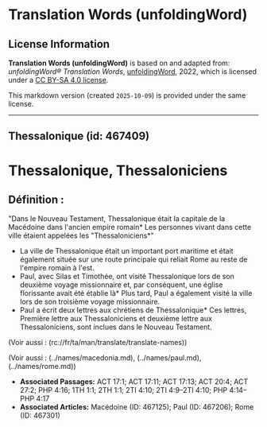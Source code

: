 # Translation Words (unfoldingWord)

## License Information

**Translation Words (unfoldingWord)** is based on and adapted from: _unfoldingWord® Translation Words_, [unfoldingWord](https://unfoldingword.org/utw), 2022, which is licensed under a [CC BY-SA 4.0 license](https://creativecommons.org/licenses/by-sa/4.0/legalcode.en).

This markdown version (created `2025-10-09`) is provided under the same license.



--------------------------------

## Thessalonique (id: 467409)

Thessalonique, Thessaloniciens
==============================

Définition :
------------

"Dans le Nouveau Testament, Thessalonique était la capitale de la Macédoine dans l'ancien empire romain\* Les personnes vivant dans cette ville étaient appelées les "Thessaloniciens\*"

* La ville de Thessalonique était un important port maritime et était également située sur une route principale qui reliait Rome au reste de l'empire romain à l'est.
* Paul, avec Silas et Timothée, ont visité Thessalonique lors de son deuxième voyage missionnaire et, par conséquent, une église florissante avait été établie là\* Plus tard, Paul a également visité la ville lors de son troisième voyage missionnaire.
* Paul a écrit deux lettres aux chrétiens de Thessalonique\* Ces lettres, Première lettre aux Thessaloniciens et deuxième lettre aux Thessaloniciens, sont inclues dans le Nouveau Testament.

(Voir aussi : (rc://fr/ta/man/translate/translate\-names))

(Voir aussi : (../names/macedonia.md), (../names/paul.md), (../names/rome.md))

* **Associated Passages:** ACT 17:1; ACT 17:11; ACT 17:13; ACT 20:4; ACT 27:2; PHP 4:16; 1TH 1:1; 2TH 1:1; 2TI 4:10; 2TI 4:9–2TI 4:10; PHP 4:14–PHP 4:17
* **Associated Articles:** Macédoine (ID: 467125); Paul (ID: 467206); Rome (ID: 467301)

